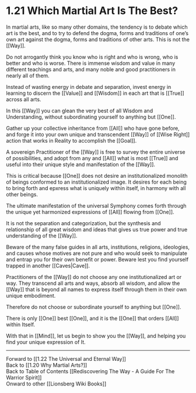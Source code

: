 # 1.21 Which Martial Art Is The Best? 

In martial arts, like so many other domains, the tendency is to debate which art is the best, and to try to defend the dogma, forms and traditions of one’s own art against the dogma, forms and traditions of other arts. This is not the [[Way]]. 

Do not arrogantly think you know who is right and who is wrong, who is better and who is worse. There is immense wisdom and value in many different teachings and arts, and many noble and good practitioners in nearly all of them. 

Instead of wasting energy in debate and separation, invest energy in learning to discern the [[Value]] and [[Wisdom]] in each art that is [[True]] across all arts. 

In this [[Way]] you can glean the very best of all Wisdom and Understanding, without subordinating yourself to anything but [[One]]. 

Gather up your collective inheritance from [[All]] who have gone before, and forge it into your own unique and transcendent [[Way]] of [[Wise Right]] action that works in Reality to accomplish the [[Goal]].

A sovereign Practitioner of the [[Way]] is free to survey the entire universe of possibilities, and adopt from any and [[All]] what is most [[True]] and useful into their unique style and manifestation of the [[Way]]. 

This is critical because [[One]] does not desire an institutionalized monolith of beings conformed to an institutionalized image. It desires for each being to bring forth and epxress what is uniquely within itself, in harmony with all other beings. 

The ultimate manifestation of the universal Symphony comes forth through the unique yet harmonized expressions of [[All]] flowing from [[One]]. 

It is not the separation and categorization, but the synthesis and relationship of all great wisdom and ideas that gives us true power and true understanding of the [[Way]]. 

Beware of the many false guides in all arts, institutions, religions, ideologies, and causes whose motives are not pure and who would seek to manipulate and entrap you for their own benefit or power. Beware lest you find yourself trapped in another [[Caves|Cave]]. 

Practitioners of the [[Way]] do not choose any one institutionalized art or way. They transcend all arts and ways, absorb all wisdom, and allow the [[Way]] that is beyond all names to express itself through them in their own unique embodiment. 

Therefore do not choose or subordinate yourself to anything but [[One]]. 

There is only [[One]] best [[One]], and it is the [[One]] that orders [[All]] within Itself. 

With that in [[Mind]], let us begin to show you the [[Way]], and helping you find your unique expression of It. 

____
Forward to [[1.22 The Universal and Eternal Way]]  
Back to [[1.20 Why Martial Arts?]]  
Back to Table of Contents [[Rediscovering The Way - A Guide For The Warrior Spirit]]  
Onward to other [[Lionsberg Wiki Books]]  
